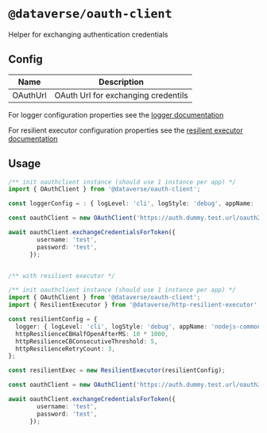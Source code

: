 # `@dataverse/oauth-client`

Helper for exchanging authentication credentials

## Config

| Name                                        | Description                                                           |
| ------------------------------------------- | --------------------------------------------------------------------- |
| OAuthUrl                                    | OAuth Url for exchanging credentils                                   |

For logger configuration properties see the
[logger documentation](https://gitlab.byteprophecy.accenture.com/dataverse/common-nodejs-components/blob/develop/packages/logger/README.md)

For resilient executor configuration properties see the
[resilient executor documentation](https://gitlab.byteprophecy.accenture.com/dataverse/common-nodejs-components/blob/develop/packages/http-resilient-executor/README.md)


## Usage

```typescript
/** init oauthclient instance (should use 1 instance per app) */
import { OAuthClient } from '@dataverse/oauth-client';

const loggerConfig = : { logLevel: 'cli', logStyle: 'debug', appName: 'nodejs-commons', moduleName: 'ResilientExecutor' }, // logger configuration

const oauthClient = new OAuthClient('https://auth.dummy.test.url/oauth2/token', loggerconfig);

await oauthClient.exchangeCredentialsForToken({
        username: 'test',
        password: 'test',
      });


/** with resilient executor */

/** init oauthclient instance (should use 1 instance per app) */
import { OAuthClient } from '@dataverse/oauth-client';
import { ResilientExecutor } from '@dataverse/http-resilient-executor';

const resilientConfig = {
  logger: { logLevel: 'cli', logStyle: 'debug', appName: 'nodejs-commons', moduleName: 'ResilientExecutor' }, // logger configuration
  httpResilienceCBHalfOpenAfterMS: 10 * 1000,
  httpResilienceCBConsecutiveThreshold: 5,
  httpResilienceRetryCount: 3,
};

const resilientExec = new ResilientExecutor(resilientConfig);

const oauthClient = new OAuthClient('https://auth.dummy.test.url/oauth2/token', loggerconfig, resilientExec);

await oauthClient.exchangeCredentialsForToken({
        username: 'test',
        password: 'test',
      });
```

